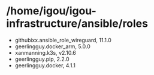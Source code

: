 # /home/igou/igou-infrastructure/ansible/roles
- githubixx.ansible_role_wireguard, 11.1.0
- geerlingguy.docker_arm, 5.0.0
- xanmanning.k3s, v2.10.6
- geerlingguy.pip, 2.2.0
- geerlingguy.docker, 4.1.1
